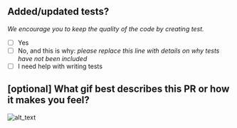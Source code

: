 <!--
     For Work In Progress Pull Requests, please use the Draft PR feature,
     see https://github.blog/2019-02-14-introducing-draft-pull-requests/ for further details.

     For a timely review/response, please avoid force-pushing additional
     commits if your PR already received reviews or comments.

     Before submitting a Pull Request, please ensure you've done the following:
     - 📖 Read the Code of Conduct: https://github.com/lean-mind/monads/blob/main/CODE_OF_CONDUCT.md
     - 👷‍♀️ Create small PRs. In most cases this will be possible.
     - ✅ Provide tests for your changes.
     - 📝 Use descriptive commit messages.
     - 📗 Update any related documentation and include any relevant screenshots.

## What type of PR is this? (check all applicable)

- [ ] Refactor
- [ ] Feature
- [ ] Bug Fix
- [ ] Optimization
- [ ] Documentation Update

## Description

<!-- Please include a summary of the change and which issue is fixed. Please also include relevant motivation and
context. List any dependencies that are required for this change. -->


## Added/updated tests?

_We encourage you to keep the quality of the code by creating test._

- [ ] Yes
- [ ] No, and this is why: _please replace this line with details on why tests
  have not been included_
- [ ] I need help with writing tests

## [optional] What gif best describes this PR or how it makes you feel?

![alt_text](https://example.com/image.gif)

